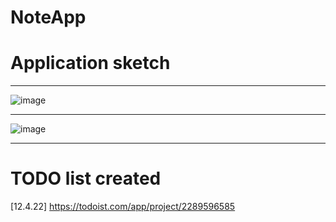 # NoteApp
# Application sketch
___
![image](https://user-images.githubusercontent.com/95710591/162629945-b3b59992-d141-417c-890e-20a0ed7cf944.png)
___
![image](https://user-images.githubusercontent.com/95710591/162629949-3903d114-5a66-4af9-b56c-c4a4f111e50e.png)
___
# TODO list created 
[12.4.22]
https://todoist.com/app/project/2289596585
